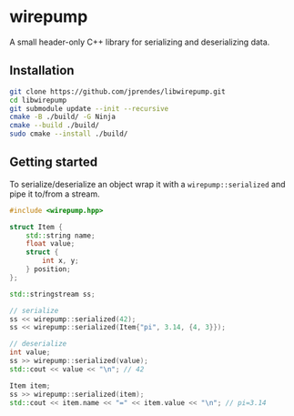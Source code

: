# wirepump

A small header-only C++ library for serializing and deserializing data.

## Installation

```bash
git clone https://github.com/jprendes/libwirepump.git
cd libwirepump
git submodule update --init --recursive
cmake -B ./build/ -G Ninja
cmake --build ./build/
sudo cmake --install ./build/
```

## Getting started

To serialize/deserialize an object wrap it with a `wirepump::serialized` and pipe it to/from a stream.
```c++
#include <wirepump.hpp>

struct Item {
    std::string name;
    float value;
    struct {
        int x, y;
    } position;
};

std::stringstream ss;

// serialize
ss << wirepump::serialized(42);
ss << wirepump::serialized(Item{"pi", 3.14, {4, 3}});

// deserialize
int value;
ss >> wirepump::serialized(value);
std::cout << value << "\n"; // 42

Item item;
ss >> wirepump::serialized(item);
std::cout << item.name << "=" << item.value << "\n"; // pi=3.14
```
